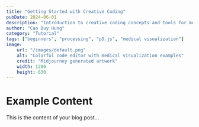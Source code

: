 ```yaml
---
title: "Getting Started with Creative Coding"
pubDate: 2024-06-01
description: "Introduction to creative coding concepts and tools for medical professionals"
author: "Cao Duy Hung"
category: "Tutorial"
tags: ["beginners", "processing", "p5.js", "medical visualization"]
image:
    url: "/images/default.png"
    alt: "Colorful code editor with medical visualization examples"
    credit: "Midjourney generated artwork"
    width: 1200
    height: 630
---
```


# Example Content

This is the content of your blog post...

